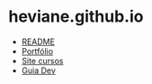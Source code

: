 # heviane.github.io

- [README](https://heviane.github.io)
- [Portfólio](https://heviane.github.io/heviane)
- [Site cursos](https://heviane.github.io/site-courses)
- [Guia Dev](https://heviane.github.io/guia-dev)
